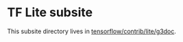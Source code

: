 # TF Lite subsite

This subsite directory lives in [tensorflow/contrib/lite/g3doc](../../contrib/lite/g3doc/).
